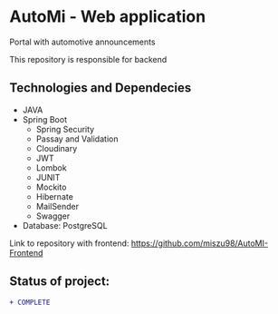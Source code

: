# AutoMi - Web application 
 Portal with automotive announcements

This repository is responsible for backend

## Technologies and Dependecies

* JAVA
* Spring Boot 
  * Spring Security
  * Passay and Validation
  * Cloudinary
  * JWT
  * Lombok
  * JUNIT
  * Mockito
  * Hibernate
  * MailSender
  * Swagger
* Database: PostgreSQL

Link to repository with frontend: https://github.com/miszu98/AutoMI-Frontend

## Status of project: 
```diff 
+ COMPLETE
```
